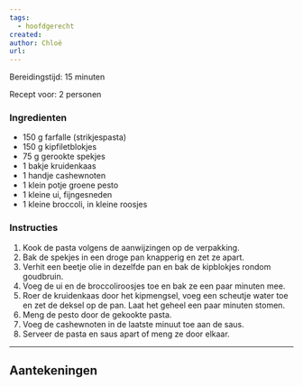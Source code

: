 ```yaml
---
tags:
  - hoofdgerecht
created: 
author: Chloë
url:
---
```

Bereidingstijd: 15 minuten

Recept voor: 2 personen

### Ingredienten

- 150 g farfalle (strikjespasta)
- 150 g kipfiletblokjes
- 75 g gerookte spekjes
- 1 bakje kruidenkaas
- 1 handje cashewnoten
- 1 klein potje groene pesto
- 1 kleine ui, fijngesneden
- 1 kleine broccoli, in kleine roosjes

### Instructies

1. Kook de pasta volgens de aanwijzingen op de verpakking.
2. Bak de spekjes in een droge pan knapperig en zet ze apart.
3. Verhit een beetje olie in dezelfde pan en bak de kipblokjes rondom goudbruin.
4. Voeg de ui en de broccoliroosjes toe en bak ze een paar minuten mee.
5. Roer de kruidenkaas door het kipmengsel, voeg een scheutje water toe en zet de deksel op de pan. Laat het geheel een paar minuten stomen.
6. Meng de pesto door de gekookte pasta.
7. Voeg de cashewnoten in de laatste minuut toe aan de saus.
8. Serveer de pasta en saus apart of meng ze door elkaar.

-----

## Aantekeningen
